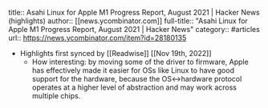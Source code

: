 title:: Asahi Linux for Apple M1 Progress Report, August 2021 | Hacker News (highlights)
author:: [[news.ycombinator.com]]
full-title:: "Asahi Linux for Apple M1 Progress Report, August 2021 | Hacker News"
category:: #articles
url:: https://news.ycombinator.com/item?id=28180135

- Highlights first synced by [[Readwise]] [[Nov 19th, 2022]]
	- How interesting: by moving some of the driver to firmware, Apple has effectively made it easier for OSs like Linux to have good support for the hardware, because the OS<->hardware protocol operates at a higher level of abstraction and may work across multiple chips.